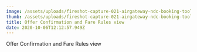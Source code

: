 ```yaml
---
image: /assets/uploads/fireshot-capture-021-airgateway-ndc-booking-tool-web.bookingpad.work.png
thumb: /assets/uploads/fireshot-capture-021-airgateway-ndc-booking-tool-web.bookingpad.work.png
title: Offer Confirmation and Fare Rules view
date: 2020-10-06T12:12:57.949Z
---
```

Offer Confirmation and Fare Rules view